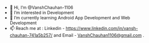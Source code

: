 - 👋 Hi, I’m @VanshChauhan-1106 
- 👀 I’m interested in Development
- 🌱 I’m currently learning Android App Development and Web Development
- 📫 Reach me at : Linkedin - https://www.linkedin.com/in/vansh-chauhan-741a5b257/ and Email - VanshChauhan1106@gmail.com .

<!---
VanshChauhan-1106/VanshChauhan-1106 is a ✨ special ✨ repository because its `README.md` (this file) appears on your GitHub profile.
You can click the Preview link to take a look at your changes.
--->

